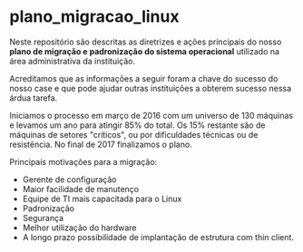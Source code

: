 # plano_migracao_linux

Neste repositório são descritas as diretrizes e ações principais do nosso __plano de migração e padronização do sistema operacional__ utilizado na área administrativa da instituição.

Acreditamos que as informações a seguir foram a chave do sucesso do nosso case e que pode ajudar outras instituições a obterem sucesso nessa árdua tarefa.

Iniciamos o processo em março de 2016 com um universo de 130 máquinas e levamos um ano para atingir 85% do total. Os 15% restante são de máquinas de setores "críticos", ou por dificuldades técnicas ou de resistência. No final de 2017 finalizamos o plano.

Principais motivações para a migração:

* Gerente de configuração 
* Maior facilidade de manutenço 
* Equipe de TI mais capacitada para o Linux
* Padronização 
* Segurança
* Melhor utilização do hardware 
* A longo prazo possibilidade de implantação de estrutura com thin client.






